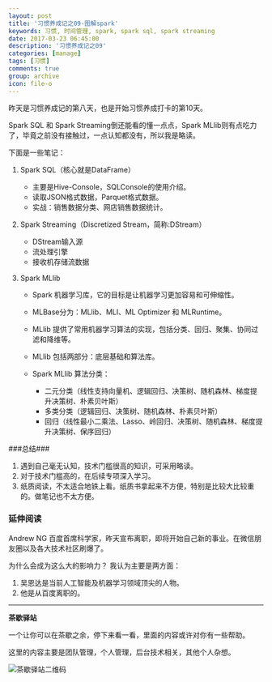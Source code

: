 ```yaml
---
layout: post
title: '习惯养成记之09-图解spark'
keywords: 习惯, 时间管理, spark, spark sql, spark streaming
date: 2017-03-23 06:45:00
description: '习惯养成记之09'
categories: [manage]
tags: [习惯]
comments: true
group: archive
icon: file-o
---
```


昨天是习惯养成记的第八天，也是开始习惯养成打卡的第10天。

<!--more-->

Spark SQL 和 Spark Streaming倒还能看的懂一点点，Spark MLlib则有点吃力了，毕竟之前没有接触过，一点认知都没有，所以我是略读。

下面是一些笔记：

1. Spark SQL（核心就是DataFrame）

	- 主要是Hive-Console，SQLConsole的使用介绍。
	- 读取JSON格式数据，Parquet格式数据。
	- 实战：销售数据分类、网店销售数据统计。

2. Spark Streaming（Discretized Stream，简称:DStream）
	
	- DStream输入源
	- 流处理引擎
	- 接收机存储流数据

3. Spark MLlib

	- Spark 机器学习库，它的目标是让机器学习更加容易和可伸缩性。
	- MLBase分为：MLlib、MLI、ML Optimizer 和 MLRuntime。
	- MLlib 提供了常用机器学习算法的实现，包括分类、回归、聚集、协同过滤和降维等。
	- MLlib 包括两部分：底层基础和算法库。
	
	- Spark MLlib 算法分类：
		- 二元分类（线性支持向量机、逻辑回归、决策树、随机森林、梯度提升决策树、朴素贝叶斯）
		- 多类分类（逻辑回归、决策树、随机森林、朴素贝叶斯）
		- 回归（线性最小二乘法、Lasso、岭回归、决策树、随机森林、梯度提升决策树、保序回归）

###总结###

1. 遇到自己毫无认知，技术门槛很高的知识，可采用略读。
2. 对于技术门槛高的，在后续专项深入学习。
3. 纸质阅读，不太适合地铁上看。纸质书拿起来不方便，特别是比较大比较重的。做笔记也不太方便。

### 延伸阅读 ###

Andrew NG 百度首席科学家，昨天宣布离职，即将开始自己新的事业。在微信朋友圈以及各大技术社区刷爆了。

为什么会成为这么大的影响力？
我认为主要是两方面：

1. 吴恩达是当前人工智能及机器学习领域顶尖的人物。
2. 他是从百度离职的。

----

**茶歇驿站**

一个让你可以在茶歇之余，停下来看一看，里面的内容或许对你有一些帮助。

这里的内容主要是团队管理，个人管理，后台技术相关，其他个人杂想。

![茶歇驿站二维码](http://ww4.sinaimg.cn/large/824dcde4gw1f358o5j022j20by0bywf8.jpg)
